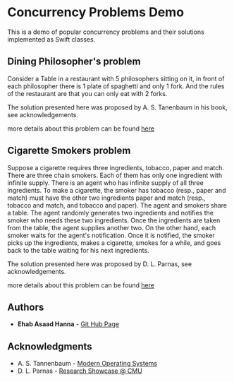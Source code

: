 # Concurrency Problems Demo
This is a demo of popular concurrency problems and their solutions implemented as Swift classes.

## Dining Philosopher's problem
Consider a Table in a restaurant with 5 philosophers sitting on it, in front of each philosopher there is 1 plate of spaghetti and only 1 fork. And the rules of the restaurant are that you can only eat with 2 forks.

The solution presented here was proposed by A. S. Tanenbaum in his book, see acknowledgements.

more details about this problem can be found [here](https://en.wikipedia.org/wiki/Dining_philosophers_problem)

## Cigarette Smokers problem
Suppose a cigarette requires three ingredients, tobacco, paper and match. There are three chain smokers. Each of them has only one ingredient with infinite supply. There is an agent who has infinite supply of all three ingredients. To make a cigarette, the smoker has tobacco (resp., paper and match) must have the other two ingredients paper and match (resp., tobacco and match, and tobacco and paper). The agent and smokers share a table. The agent randomly generates two ingredients and notifies the smoker who needs these two ingredients. Once the ingredients are taken from the table, the agent supplies another two. On the other hand, each smoker waits for the agent's notification. Once it is notified, the smoker picks up the ingredients, makes a cigarette, smokes for a while, and goes back to the table waiting for his next ingredients.

The solution presented here was proposed by D. L. Parnas, see acknowledgements.

more details about this problem can be found [here](https://en.wikipedia.org/wiki/Cigarette_smokers_problem)


## Authors

* **Ehab Asaad Hanna** - [Git Hub Page](https://github.com/EhabHanna)

## Acknowledgments

* A. S. Tannenbaum - [Modern Operating Systems](https://www.amazon.com/Modern-Operating-Systems-Andrew-Tanenbaum/dp/013359162X/ref=sr_1_2/135-8446626-0686055?s=books&ie=UTF8&qid=1500610484&sr=1-2&refinements=p_27%3AAndrew+S.+Tanenbaum)
* D. L. Parnas - [Research Showcase @ CMU](http://repository.cmu.edu/cgi/viewcontent.cgi?article=2992&context=compsci)
